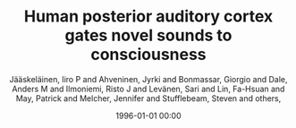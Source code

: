 ---
layout: post
title: Human posterior auditory cortex gates novel sounds to consciousness

date: 1996-01-01 00:00
author: Jääskeläinen, Iiro P and Ahveninen, Jyrki and Bonmassar, Giorgio and Dale, Anders M and Ilmoniemi, Risto J and Levänen, Sari and Lin, Fa-Hsuan and May, Patrick and Melcher, Jennifer and Stufflebeam, Steven and others, 
journal: Proceedings of the National Academy of Sciences

year: 2004
---